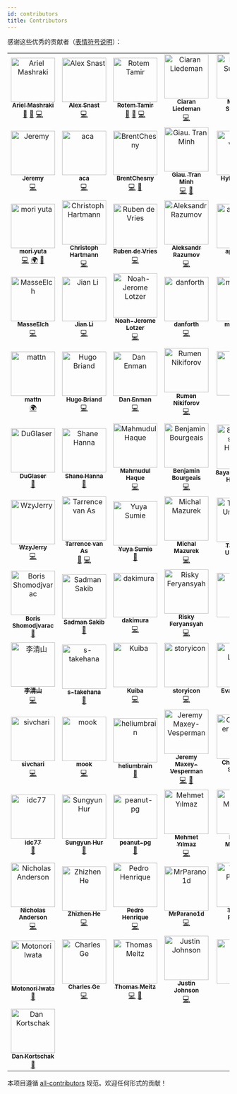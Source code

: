 ```yaml
---
id: contributors
title: Contributors
---
```


感谢这些优秀的贡献者（[表情符号说明](https://allcontributors.org/docs/en/emoji-key)）：

<!-- ALL-CONTRIBUTORS-LIST:START - Do not remove or modify this section -->

<!-- prettier-ignore-start -->

<!-- markdownlint-disable -->

<table>
  <tbody>
    <tr>
      <td align="center"><a href="https://github.com/a8m"><img src="https://avatars.githubusercontent.com/u/7413593?v=4?s=100" width="100px;" alt="Ariel Mashraki"/><br /><sub><b>Ariel Mashraki</b></sub></a><br /><a href="#maintenance-a8m" title="Maintenance">🚧</a> <a href="https://github.com/ent/ent/commits?author=a8m" title="Documentation">📖</a> <a href="https://github.com/ent/ent/commits?author=a8m" title="Code">💻</a></td>
      <td align="center"><a href="https://github.com/alexsn"><img src="https://avatars.githubusercontent.com/u/987019?v=4?s=100" width="100px;" alt="Alex Snast"/><br /><sub><b>Alex Snast</b></sub></a><br /><a href="https://github.com/ent/ent/commits?author=alexsn" title="Code">💻</a></td>
      <td align="center"><a href="https://rotemtam.com/"><img src="https://avatars.githubusercontent.com/u/1522681?v=4?s=100" width="100px;" alt="Rotem Tamir"/><br /><sub><b>Rotem Tamir</b></sub></a><br /><a href="#maintenance-rotemtam" title="Maintenance">🚧</a> <a href="https://github.com/ent/ent/commits?author=rotemtam" title="Documentation">📖</a> <a href="https://github.com/ent/ent/commits?author=rotemtam" title="Code">💻</a></td>
      <td align="center"><a href="https://github.com/cliedeman"><img src="https://avatars.githubusercontent.com/u/3578740?v=4?s=100" width="100px;" alt="Ciaran Liedeman"/><br /><sub><b>Ciaran Liedeman</b></sub></a><br /><a href="https://github.com/ent/ent/commits?author=cliedeman" title="Code">💻</a></td>
      <td align="center"><a href="https://www.marwan.io/"><img src="https://avatars.githubusercontent.com/u/16294261?v=4?s=100" width="100px;" alt="Marwan Sulaiman"/><br /><sub><b>Marwan Sulaiman</b></sub></a><br /><a href="https://github.com/ent/ent/commits?author=marwan-at-work" title="Code">💻</a></td>
      <td align="center"><a href="https://nathaniel.peiffer.com.au/"><img src="https://avatars.githubusercontent.com/u/8946502?v=4?s=100" width="100px;" alt="Nathaniel Peiffer"/><br /><sub><b>Nathaniel Peiffer</b></sub></a><br /><a href="https://github.com/ent/ent/commits?author=napei" title="Code">💻</a></td>
      <td align="center"><a href="https://github.com/tmc"><img src="https://avatars.githubusercontent.com/u/3977?v=4?s=100" width="100px;" alt="Travis Cline"/><br /><sub><b>Travis Cline</b></sub></a><br /><a href="https://github.com/ent/ent/commits?author=tmc" title="Code">💻</a></td>
    </tr>
    <tr>
      <td align="center"><a href="https://cloudsjhan.github.io/"><img src="https://avatars.githubusercontent.com/u/7600925?v=4?s=100" width="100px;" alt="Jeremy"/><br /><sub><b>Jeremy</b></sub></a><br /><a href="https://github.com/ent/ent/commits?author=hantmac" title="Code">💻</a></td>
      <td align="center"><a href="https://github.com/aca"><img src="https://avatars.githubusercontent.com/u/50316549?v=4?s=100" width="100px;" alt="aca"/><br /><sub><b>aca</b></sub></a><br /><a href="https://github.com/ent/ent/commits?author=aca" title="Code">💻</a></td>
      <td align="center"><a href="https://github.com/BrentChesny"><img src="https://avatars.githubusercontent.com/u/1449435?v=4?s=100" width="100px;" alt="BrentChesny"/><br /><sub><b>BrentChesny</b></sub></a><br /><a href="https://github.com/ent/ent/commits?author=BrentChesny" title="Code">💻</a> <a href="https://github.com/ent/ent/commits?author=BrentChesny" title="Documentation">📖</a></td>
      <td align="center"><a href="https://github.com/giautm"><img src="https://avatars.githubusercontent.com/u/12751435?v=4?s=100" width="100px;" alt="Giau. Tran Minh"/><br /><sub><b>Giau. Tran Minh</b></sub></a><br /><a href="https://github.com/ent/ent/commits?author=giautm" title="Code">💻</a> <a href="https://github.com/ent/ent/pulls?q=is%3Apr+reviewed-by%3Agiautm" title="Reviewed Pull Requests">👀</a></td>
      <td align="center"><a href="https://htdvisser.dev/"><img src="https://avatars.githubusercontent.com/u/181308?v=4?s=100" width="100px;" alt="Hylke Visser"/><br /><sub><b>Hylke Visser</b></sub></a><br /><a href="https://github.com/ent/ent/commits?author=htdvisser" title="Code">💻</a></td>
      <td align="center"><a href="https://github.com/kerbelp"><img src="https://avatars.githubusercontent.com/u/3934990?v=4?s=100" width="100px;" alt="Pavel Kerbel"/><br /><sub><b>Pavel Kerbel</b></sub></a><br /><a href="https://github.com/ent/ent/commits?author=kerbelp" title="Code">💻</a></td>
      <td align="center"><a href="https://github.com/day-dreams"><img src="https://avatars.githubusercontent.com/u/24593904?v=4?s=100" width="100px;" alt="zhangnan"/><br /><sub><b>zhangnan</b></sub></a><br /><a href="https://github.com/ent/ent/commits?author=day-dreams" title="Code">💻</a></td>
    </tr>
    <tr>
      <td align="center"><a href="https://github.com/uta-mori"><img src="https://avatars.githubusercontent.com/u/59682979?v=4?s=100" width="100px;" alt="mori yuta"/><br /><sub><b>mori yuta</b></sub></a><br /><a href="https://github.com/ent/ent/commits?author=uta-mori" title="Code">💻</a> <a href="#translation-uta-mori" title="Translation">🌍</a> <a href="https://github.com/ent/ent/pulls?q=is%3Apr+reviewed-by%3Auta-mori" title="Reviewed Pull Requests">👀</a></td>
      <td align="center"><a href="http://lollyrock.com/"><img src="https://avatars.githubusercontent.com/u/1178413?v=4?s=100" width="100px;" alt="Christoph Hartmann"/><br /><sub><b>Christoph Hartmann</b></sub></a><br /><a href="https://github.com/ent/ent/commits?author=chris-rock" title="Code">💻</a></td>
      <td align="center"><a href="https://github.com/rubensayshi"><img src="https://avatars.githubusercontent.com/u/649160?v=4?s=100" width="100px;" alt="Ruben de Vries"/><br /><sub><b>Ruben de Vries</b></sub></a><br /><a href="https://github.com/ent/ent/commits?author=rubensayshi" title="Code">💻</a></td>
      <td align="center"><a href="https://keybase.io/ernado"><img src="https://avatars.githubusercontent.com/u/866677?v=4?s=100" width="100px;" alt="Aleksandr Razumov"/><br /><sub><b>Aleksandr Razumov</b></sub></a><br /><a href="https://github.com/ent/ent/commits?author=ernado" title="Code">💻</a></td>
      <td align="center"><a href="https://github.com/apbuteau"><img src="https://avatars.githubusercontent.com/u/6796073?v=4?s=100" width="100px;" alt="apbuteau"/><br /><sub><b>apbuteau</b></sub></a><br /><a href="https://github.com/ent/ent/commits?author=apbuteau" title="Code">💻</a></td>
      <td align="center"><a href="https://github.com/ichord"><img src="https://avatars.githubusercontent.com/u/1324791?v=4?s=100" width="100px;" alt="Harold.Luo"/><br /><sub><b>Harold.Luo</b></sub></a><br /><a href="https://github.com/ent/ent/commits?author=ichord" title="Code">💻</a></td>
      <td align="center"><a href="https://github.com/idoshveki"><img src="https://avatars.githubusercontent.com/u/11615669?v=4?s=100" width="100px;" alt="ido shveki"/><br /><sub><b>ido shveki</b></sub></a><br /><a href="https://github.com/ent/ent/commits?author=idoshveki" title="Code">💻</a></td>
    </tr>
    <tr>
      <td align="center"><a href="https://github.com/masseelch"><img src="https://avatars.githubusercontent.com/u/12862103?v=4?s=100" width="100px;" alt="MasseElch"/><br /><sub><b>MasseElch</b></sub></a><br /><a href="https://github.com/ent/ent/commits?author=masseelch" title="Code">💻</a></td>
      <td align="center"><a href="https://github.com/kidlj"><img src="https://avatars.githubusercontent.com/u/300616?v=4?s=100" width="100px;" alt="Jian Li"/><br /><sub><b>Jian Li</b></sub></a><br /><a href="https://github.com/ent/ent/commits?author=kidlj" title="Code">💻</a></td>
      <td align="center"><a href="https://noah.je/"><img src="https://avatars.githubusercontent.com/u/5778728?v=4?s=100" width="100px;" alt="Noah-Jerome Lotzer"/><br /><sub><b>Noah-Jerome Lotzer</b></sub></a><br /><a href="https://github.com/ent/ent/commits?author=nolotz" title="Code">💻</a></td>
      <td align="center"><a href="https://github.com/danf0rth"><img src="https://avatars.githubusercontent.com/u/14220891?v=4?s=100" width="100px;" alt="danforth"/><br /><sub><b>danforth</b></sub></a><br /><a href="https://github.com/ent/ent/commits?author=danf0rth" title="Code">💻</a></td>
      <td align="center"><a href="https://github.com/maxiloEmmmm"><img src="https://avatars.githubusercontent.com/u/16779121?v=4?s=100" width="100px;" alt="maxilozoz"/><br /><sub><b>maxilozoz</b></sub></a><br /><a href="https://github.com/ent/ent/commits?author=maxiloEmmmm" title="Code">💻</a></td>
      <td align="center"><a href="https://gist.github.com/zzwx"><img src="https://avatars.githubusercontent.com/u/8169082?v=4?s=100" width="100px;" alt="zzwx"/><br /><sub><b>zzwx</b></sub></a><br /><a href="https://github.com/ent/ent/commits?author=zzwx" title="Code">💻</a></td>
      <td align="center"><a href="https://github.com/ix64"><img src="https://avatars.githubusercontent.com/u/13902388?v=4?s=100" width="100px;" alt="MengYX"/><br /><sub><b>MengYX</b></sub></a><br /><a href="#translation-ix64" title="Translation">🌍</a></td>
    </tr>
    <tr>
      <td align="center"><a href="https://mattn.kaoriya.net/"><img src="https://avatars.githubusercontent.com/u/10111?v=4?s=100" width="100px;" alt="mattn"/><br /><sub><b>mattn</b></sub></a><br /><a href="#translation-mattn" title="Translation">🌍</a></td>
      <td align="center"><a href="https://github.com/Bladrak"><img src="https://avatars.githubusercontent.com/u/1321977?v=4?s=100" width="100px;" alt="Hugo Briand"/><br /><sub><b>Hugo Briand</b></sub></a><br /><a href="https://github.com/ent/ent/commits?author=Bladrak" title="Code">💻</a></td>
      <td align="center"><a href="https://danielenman.com/"><img src="https://avatars.githubusercontent.com/u/432487?v=4?s=100" width="100px;" alt="Dan Enman"/><br /><sub><b>Dan Enman</b></sub></a><br /><a href="https://github.com/ent/ent/commits?author=enmand" title="Code">💻</a></td>
      <td align="center"><a href="http://www.l2junity.org/"><img src="https://avatars.githubusercontent.com/u/2185291?v=4?s=100" width="100px;" alt="Rumen Nikiforov"/><br /><sub><b>Rumen Nikiforov</b></sub></a><br /><a href="https://github.com/ent/ent/commits?author=UnAfraid" title="Code">💻</a></td>
      <td align="center"><a href="https://wener.me"><img src="https://avatars.githubusercontent.com/u/1777211?v=4?s=100" width="100px;" alt="陈杨文"/><br /><sub><b>陈杨文</b></sub></a><br /><a href="https://github.com/ent/ent/commits?author=wenerme" title="Code">💻</a></td>
      <td align="center"><a href="https://djwong.net"><img src="https://avatars.githubusercontent.com/u/1635441?v=4?s=100" width="100px;" alt="Qiaosen (Joeson) Huang"/><br /><sub><b>Qiaosen (Joeson) Huang</b></sub></a><br /><a href="https://github.com/ent/ent/issues?q=author%3Ajoesonw" title="Bug reports">🐛</a></td>
      <td align="center"><a href="https://github.com/davebehr1"><img src="https://avatars.githubusercontent.com/u/16716239?v=4?s=100" width="100px;" alt="AlonDavidBehr"/><br /><sub><b>AlonDavidBehr</b></sub></a><br /><a href="https://github.com/ent/ent/commits?author=davebehr1" title="Code">💻</a> <a href="https://github.com/ent/ent/pulls?q=is%3Apr+reviewed-by%3Adavebehr1" title="Reviewed Pull Requests">👀</a></td>
    </tr>
    <tr>
      <td align="center"><a href="http://duglaser.dev"><img src="https://avatars.githubusercontent.com/u/50506482?v=4?s=100" width="100px;" alt="DuGlaser"/><br /><sub><b>DuGlaser</b></sub></a><br /><a href="https://github.com/ent/ent/commits?author=DuGlaser" title="Documentation">📖</a></td>
      <td align="center"><a href="https://github.com/shanna"><img src="https://avatars.githubusercontent.com/u/28489?v=4?s=100" width="100px;" alt="Shane Hanna"/><br /><sub><b>Shane Hanna</b></sub></a><br /><a href="https://github.com/ent/ent/commits?author=shanna" title="Documentation">📖</a></td>
      <td align="center"><a href="https://www.linkedin.com/in/mahmud2011"><img src="https://avatars.githubusercontent.com/u/5278142?v=4?s=100" width="100px;" alt="Mahmudul Haque"/><br /><sub><b>Mahmudul Haque</b></sub></a><br /><a href="https://github.com/ent/ent/commits?author=mahmud2011" title="Code">💻</a></td>
      <td align="center"><a href="http://blog.scaleprocess.net"><img src="https://avatars.githubusercontent.com/u/862607?v=4?s=100" width="100px;" alt="Benjamin Bourgeais"/><br /><sub><b>Benjamin Bourgeais</b></sub></a><br /><a href="https://github.com/ent/ent/commits?author=sywesk" title="Code">💻</a></td>
      <td align="center"><a href="https://about.8ay.ac/"><img src="https://avatars.githubusercontent.com/u/29266382?v=4?s=100" width="100px;" alt="8ayac(Yoshinori Hayashi)"/><br /><sub><b>8ayac(Yoshinori Hayashi)</b></sub></a><br /><a href="https://github.com/ent/ent/commits?author=8ayac" title="Documentation">📖</a></td>
      <td align="center"><a href="https://github.com/y-yagi"><img src="https://avatars.githubusercontent.com/u/987638?v=4?s=100" width="100px;" alt="y-yagi"/><br /><sub><b>y-yagi</b></sub></a><br /><a href="https://github.com/ent/ent/commits?author=y-yagi" title="Documentation">📖</a></td>
      <td align="center"><a href="https://github.com/Sacro"><img src="https://avatars.githubusercontent.com/u/2659869?v=4?s=100" width="100px;" alt="Ben Woodward"/><br /><sub><b>Ben Woodward</b></sub></a><br /><a href="https://github.com/ent/ent/commits?author=Sacro" title="Code">💻</a></td>
    </tr>
    <tr>
      <td align="center"><a href="https://github.com/wzyjerry"><img src="https://avatars.githubusercontent.com/u/11435169?v=4?s=100" width="100px;" alt="WzyJerry"/><br /><sub><b>WzyJerry</b></sub></a><br /><a href="https://github.com/ent/ent/commits?author=wzyjerry" title="Code">💻</a></td>
      <td align="center"><a href="https://github.com/tarrencev"><img src="https://avatars.githubusercontent.com/u/4740651?v=4?s=100" width="100px;" alt="Tarrence van As"/><br /><sub><b>Tarrence van As</b></sub></a><br /><a href="https://github.com/ent/ent/commits?author=tarrencev" title="Documentation">📖</a> <a href="https://github.com/ent/ent/commits?author=tarrencev" title="Code">💻</a></td>
      <td align="center"><a href="https://mo7ka.com"><img src="https://avatars.githubusercontent.com/u/32859963?v=4?s=100" width="100px;" alt="Yuya Sumie"/><br /><sub><b>Yuya Sumie</b></sub></a><br /><a href="https://github.com/ent/ent/commits?author=MONAKA0721" title="Documentation">📖</a></td>
      <td align="center"><a href="http://jasminek.net"><img src="https://avatars.githubusercontent.com/u/7853732?v=4?s=100" width="100px;" alt="Michal Mazurek"/><br /><sub><b>Michal Mazurek</b></sub></a><br /><a href="https://github.com/ent/ent/commits?author=akfaew" title="Code">💻</a></td>
      <td align="center"><a href="https://github.com/nmemoto"><img src="https://avatars.githubusercontent.com/u/1522332?v=4?s=100" width="100px;" alt="Takafumi Umemoto"/><br /><sub><b>Takafumi Umemoto</b></sub></a><br /><a href="https://github.com/ent/ent/commits?author=nmemoto" title="Documentation">📖</a></td>
      <td align="center"><a href="http://www.linkedin.com/in/khadija-sidhpuri-87709316a"><img src="https://avatars.githubusercontent.com/u/59063821?v=4?s=100" width="100px;" alt="Khadija Sidhpuri"/><br /><sub><b>Khadija Sidhpuri</b></sub></a><br /><a href="https://github.com/ent/ent/commits?author=squarebat" title="Code">💻</a></td>
      <td align="center"><a href="https://github.com/neel229"><img src="https://avatars.githubusercontent.com/u/53475167?v=4?s=100" width="100px;" alt="Neel Modi"/><br /><sub><b>Neel Modi</b></sub></a><br /><a href="https://github.com/ent/ent/commits?author=neel229" title="Code">💻</a></td>
    </tr>
    <tr>
      <td align="center"><a href="https://ie.linkedin.com/in/boris-shomodjvarac-51970879"><img src="https://avatars.githubusercontent.com/u/304768?v=4?s=100" width="100px;" alt="Boris Shomodjvarac"/><br /><sub><b>Boris Shomodjvarac</b></sub></a><br /><a href="https://github.com/ent/ent/commits?author=shomodj" title="Documentation">📖</a></td>
      <td align="center"><a href="https://github.com/sadmansakib"><img src="https://avatars.githubusercontent.com/u/17023844?v=4?s=100" width="100px;" alt="Sadman Sakib"/><br /><sub><b>Sadman Sakib</b></sub></a><br /><a href="https://github.com/ent/ent/commits?author=sadmansakib" title="Documentation">📖</a></td>
      <td align="center"><a href="https://github.com/dakimura"><img src="https://avatars.githubusercontent.com/u/34202807?v=4?s=100" width="100px;" alt="dakimura"/><br /><sub><b>dakimura</b></sub></a><br /><a href="https://github.com/ent/ent/commits?author=dakimura" title="Code">💻</a></td>
      <td align="center"><a href="https://github.com/RiskyFeryansyahP"><img src="https://avatars.githubusercontent.com/u/36788585?v=4?s=100" width="100px;" alt="Risky Feryansyah"/><br /><sub><b>Risky Feryansyah</b></sub></a><br /><a href="https://github.com/ent/ent/commits?author=RiskyFeryansyahP" title="Code">💻</a></td>
      <td align="center"><a href="https://github.com/seiichi1101"><img src="https://avatars.githubusercontent.com/u/20941952?v=4?s=100" width="100px;" alt="seiichi "/><br /><sub><b>seiichi </b></sub></a><br /><a href="https://github.com/ent/ent/commits?author=seiichi1101" title="Code">💻</a></td>
      <td align="center"><a href="https://orijtech.com/"><img src="https://avatars.githubusercontent.com/u/4898263?v=4?s=100" width="100px;" alt="Emmanuel T Odeke"/><br /><sub><b>Emmanuel T Odeke</b></sub></a><br /><a href="https://github.com/ent/ent/commits?author=odeke-em" title="Code">💻</a></td>
      <td align="center"><a href="https://isoppp.com"><img src="https://avatars.githubusercontent.com/u/16318727?v=4?s=100" width="100px;" alt="Hiroki Isogai"/><br /><sub><b>Hiroki Isogai</b></sub></a><br /><a href="https://github.com/ent/ent/commits?author=isoppp" title="Documentation">📖</a></td>
    </tr>
    <tr>
      <td align="center"><a href="https://github.com/tsingsun"><img src="https://avatars.githubusercontent.com/u/5848549?v=4?s=100" width="100px;" alt="李清山"/><br /><sub><b>李清山</b></sub></a><br /><a href="https://github.com/ent/ent/commits?author=tsingsun" title="Code">💻</a></td>
      <td align="center"><a href="https://github.com/s-takehana"><img src="https://avatars.githubusercontent.com/u/3423547?v=4?s=100" width="100px;" alt="s-takehana"/><br /><sub><b>s-takehana</b></sub></a><br /><a href="https://github.com/ent/ent/commits?author=s-takehana" title="Documentation">📖</a></td>
      <td align="center"><a href="https://github.com/EndlessIdea"><img src="https://avatars.githubusercontent.com/u/1527796?v=4?s=100" width="100px;" alt="Kuiba"/><br /><sub><b>Kuiba</b></sub></a><br /><a href="https://github.com/ent/ent/commits?author=EndlessIdea" title="Code">💻</a></td>
      <td align="center"><a href="https://github.com/storyicon"><img src="https://avatars.githubusercontent.com/u/29772821?v=4?s=100" width="100px;" alt="storyicon"/><br /><sub><b>storyicon</b></sub></a><br /><a href="https://github.com/ent/ent/commits?author=storyicon" title="Code">💻</a></td>
      <td align="center"><a href="https://github.com/evanlurvey"><img src="https://avatars.githubusercontent.com/u/54965655?v=4?s=100" width="100px;" alt="Evan Lurvey"/><br /><sub><b>Evan Lurvey</b></sub></a><br /><a href="https://github.com/ent/ent/commits?author=evanlurvey" title="Code">💻</a></td>
      <td align="center"><a href="https://github.com/attackordie"><img src="https://avatars.githubusercontent.com/u/20145334?v=4?s=100" width="100px;" alt="Brian"/><br /><sub><b>Brian</b></sub></a><br /><a href="https://github.com/ent/ent/commits?author=attackordie" title="Documentation">📖</a></td>
      <td align="center"><a href="http://www.thinkontrol.com"><img src="https://avatars.githubusercontent.com/u/11331554?v=4?s=100" width="100px;" alt="Shen Yang"/><br /><sub><b>Shen Yang</b></sub></a><br /><a href="https://github.com/ent/ent/commits?author=ThinkontrolSY" title="Code">💻</a></td>
    </tr>
    <tr>
      <td align="center"><a href="https://twitter.com/sivchari"><img src="https://avatars.githubusercontent.com/u/55221074?v=4?s=100" width="100px;" alt="sivchari"/><br /><sub><b>sivchari</b></sub></a><br /><a href="https://github.com/ent/ent/commits?author=sivchari" title="Code">💻</a></td>
      <td align="center"><a href="https://blog.mookjp.io"><img src="https://avatars.githubusercontent.com/u/1519309?v=4?s=100" width="100px;" alt="mook"/><br /><sub><b>mook</b></sub></a><br /><a href="https://github.com/ent/ent/commits?author=mookjp" title="Code">💻</a></td>
      <td align="center"><a href="http://www.entiros.se"><img src="https://avatars.githubusercontent.com/u/1607668?v=4?s=100" width="100px;" alt="heliumbrain"/><br /><sub><b>heliumbrain</b></sub></a><br /><a href="https://github.com/ent/ent/commits?author=heliumbrain" title="Documentation">📖</a></td>
      <td align="center"><a href="https://github.com/JeremyV2014"><img src="https://avatars.githubusercontent.com/u/9276415?v=4?s=100" width="100px;" alt="Jeremy Maxey-Vesperman"/><br /><sub><b>Jeremy Maxey-Vesperman</b></sub></a><br /><a href="https://github.com/ent/ent/commits?author=JeremyV2014" title="Code">💻</a> <a href="https://github.com/ent/ent/commits?author=JeremyV2014" title="Documentation">📖</a></td>
      <td align="center"><a href="https://github.com/tankbusta"><img src="https://avatars.githubusercontent.com/u/592749?v=4?s=100" width="100px;" alt="Christopher Schmitt"/><br /><sub><b>Christopher Schmitt</b></sub></a><br /><a href="https://github.com/ent/ent/commits?author=tankbusta" title="Documentation">📖</a></td>
      <td align="center"><a href="https://github.com/grevych"><img src="https://avatars.githubusercontent.com/u/3792003?v=4?s=100" width="100px;" alt="Gerardo Reyes"/><br /><sub><b>Gerardo Reyes</b></sub></a><br /><a href="https://github.com/ent/ent/commits?author=grevych" title="Code">💻</a></td>
      <td align="center"><a href="https://github.com/naormatania"><img src="https://avatars.githubusercontent.com/u/6978437?v=4?s=100" width="100px;" alt="Naor Matania"/><br /><sub><b>Naor Matania</b></sub></a><br /><a href="https://github.com/ent/ent/commits?author=naormatania" title="Code">💻</a></td>
    </tr>
    <tr>
      <td align="center"><a href="https://github.com/idc77"><img src="https://avatars.githubusercontent.com/u/87644834?v=4?s=100" width="100px;" alt="idc77"/><br /><sub><b>idc77</b></sub></a><br /><a href="https://github.com/ent/ent/commits?author=idc77" title="Documentation">📖</a></td>
      <td align="center"><a href="http://ethanhur.me"><img src="https://avatars.githubusercontent.com/u/8033896?v=4?s=100" width="100px;" alt="Sungyun Hur"/><br /><sub><b>Sungyun Hur</b></sub></a><br /><a href="https://github.com/ent/ent/commits?author=HurSungYun" title="Documentation">📖</a></td>
      <td align="center"><a href="https://github.com/peanut-cc"><img src="https://avatars.githubusercontent.com/u/55480838?v=4?s=100" width="100px;" alt="peanut-pg"/><br /><sub><b>peanut-pg</b></sub></a><br /><a href="https://github.com/ent/ent/commits?author=peanut-cc" title="Documentation">📖</a></td>
      <td align="center"><a href="https://github.com/m3hm3t"><img src="https://avatars.githubusercontent.com/u/22320354?v=4?s=100" width="100px;" alt="Mehmet Yılmaz"/><br /><sub><b>Mehmet Yılmaz</b></sub></a><br /><a href="https://github.com/ent/ent/commits?author=m3hm3t" title="Code">💻</a></td>
      <td align="center"><a href="https://github.com/Laconty"><img src="https://avatars.githubusercontent.com/u/17760166?v=4?s=100" width="100px;" alt="Roman Maklakov"/><br /><sub><b>Roman Maklakov</b></sub></a><br /><a href="https://github.com/ent/ent/commits?author=Laconty" title="Code">💻</a></td>
      <td align="center"><a href="https://github.com/genevieve"><img src="https://avatars.githubusercontent.com/u/12158641?v=4?s=100" width="100px;" alt="Genevieve"/><br /><sub><b>Genevieve</b></sub></a><br /><a href="https://github.com/ent/ent/commits?author=genevieve" title="Code">💻</a></td>
      <td align="center"><a href="https://github.com/cjraa"><img src="https://avatars.githubusercontent.com/u/62199269?v=4?s=100" width="100px;" alt="Clarence"/><br /><sub><b>Clarence</b></sub></a><br /><a href="https://github.com/ent/ent/commits?author=cjraa" title="Code">💻</a></td>
    </tr>
    <tr>
      <td align="center"><a href="https://www.linkedin.com/in/iamnande/"><img src="https://avatars.githubusercontent.com/u/7806510?v=4?s=100" width="100px;" alt="Nicholas Anderson"/><br /><sub><b>Nicholas Anderson</b></sub></a><br /><a href="https://github.com/ent/ent/commits?author=iamnande" title="Code">💻</a></td>
      <td align="center"><a href="https://github.com/hezhizhen"><img src="https://avatars.githubusercontent.com/u/7611700?v=4?s=100" width="100px;" alt="Zhizhen He"/><br /><sub><b>Zhizhen He</b></sub></a><br /><a href="https://github.com/ent/ent/commits?author=hezhizhen" title="Code">💻</a></td>
      <td align="center"><a href="https://pedro.dev.br"><img src="https://avatars.githubusercontent.com/u/1251151?v=4?s=100" width="100px;" alt="Pedro Henrique"/><br /><sub><b>Pedro Henrique</b></sub></a><br /><a href="https://github.com/ent/ent/commits?author=crossworth" title="Code">💻</a></td>
      <td align="center"><a href="https://2jp.de"><img src="https://avatars.githubusercontent.com/u/7414374?v=4?s=100" width="100px;" alt="MrParano1d"/><br /><sub><b>MrParano1d</b></sub></a><br /><a href="https://github.com/ent/ent/commits?author=MrParano1d" title="Code">💻</a></td>
      <td align="center"><a href="https://github.com/tprebs"><img src="https://avatars.githubusercontent.com/u/6523587?v=4?s=100" width="100px;" alt="Thomas Prebble"/><br /><sub><b>Thomas Prebble</b></sub></a><br /><a href="https://github.com/ent/ent/commits?author=tprebs" title="Code">💻</a></td>
      <td align="center"><a href="https://huytq.com"><img src="https://avatars.githubusercontent.com/u/5723282?v=4?s=100" width="100px;" alt="Huy TQ"/><br /><sub><b>Huy TQ</b></sub></a><br /><a href="https://github.com/ent/ent/commits?author=imhuytq" title="Code">💻</a></td>
      <td align="center"><a href="https://github.com/maorlipchuk"><img src="https://avatars.githubusercontent.com/u/7034637?v=4?s=100" width="100px;" alt="maorlipchuk"/><br /><sub><b>maorlipchuk</b></sub></a><br /><a href="https://github.com/ent/ent/commits?author=maorlipchuk" title="Code">💻</a></td>
    </tr>
    <tr>
      <td align="center"><a href="https://mobcov.hatenadiary.org/"><img src="https://avatars.githubusercontent.com/u/121048?v=4?s=100" width="100px;" alt="Motonori Iwata"/><br /><sub><b>Motonori Iwata</b></sub></a><br /><a href="https://github.com/ent/ent/commits?author=iwata" title="Documentation">📖</a></td>
      <td align="center"><a href="https://github.com/CharlesGe129"><img src="https://avatars.githubusercontent.com/u/20162173?v=4?s=100" width="100px;" alt="Charles Ge"/><br /><sub><b>Charles Ge</b></sub></a><br /><a href="https://github.com/ent/ent/commits?author=CharlesGe129" title="Code">💻</a></td>
      <td align="center"><a href="https://github.com/thmeitz"><img src="https://avatars.githubusercontent.com/u/92851940?v=4?s=100" width="100px;" alt="Thomas Meitz"/><br /><sub><b>Thomas Meitz</b></sub></a><br /><a href="https://github.com/ent/ent/commits?author=thmeitz" title="Code">💻</a> <a href="https://github.com/ent/ent/commits?author=thmeitz" title="Documentation">📖</a></td>
      <td align="center"><a href="http://justinjohnson.org"><img src="https://avatars.githubusercontent.com/u/181567?v=4?s=100" width="100px;" alt="Justin Johnson"/><br /><sub><b>Justin Johnson</b></sub></a><br /><a href="https://github.com/ent/ent/commits?author=booleangate" title="Code">💻</a></td>
      <td align="center"><a href="https://github.com/hax10"><img src="https://avatars.githubusercontent.com/u/85743468?v=4?s=100" width="100px;" alt="hax10"/><br /><sub><b>hax10</b></sub></a><br /><a href="https://github.com/ent/ent/commits?author=hax10" title="Code">💻</a></td>
      <td align="center"><a href="https://github.com/water-a"><img src="https://avatars.githubusercontent.com/u/38114545?v=4?s=100" width="100px;" alt="water-a"/><br /><sub><b>water-a</b></sub></a><br /><a href="https://github.com/ent/ent/issues?q=author%3Awater-a" title="Bug reports">🐛</a></td>
      <td align="center"><a href="https://github.com/jhwz"><img src="https://avatars.githubusercontent.com/u/52683873?v=4?s=100" width="100px;" alt="jhwz"/><br /><sub><b>jhwz</b></sub></a><br /><a href="https://github.com/ent/ent/commits?author=jhwz" title="Documentation">📖</a></td>
    </tr>
    <tr>
      <td align="center"><a href="https://kortschak.io/"><img src="https://avatars.githubusercontent.com/u/275221?v=4?s=100" width="100px;" alt="Dan Kortschak"/><br /><sub><b>Dan Kortschak</b></sub></a><br /><a href="https://github.com/ent/ent/commits?author=kortschak" title="Documentation">📖</a></td>
    </tr>
  </tbody>
  <tfoot>
    
  </tfoot>
</table>

<!-- markdownlint-restore -->

<!-- prettier-ignore-end -->

<!-- ALL-CONTRIBUTORS-LIST:END -->

本项目遵循 [all-contributors](https://github.com/all-contributors/all-contributors) 规范。欢迎任何形式的贡献！
